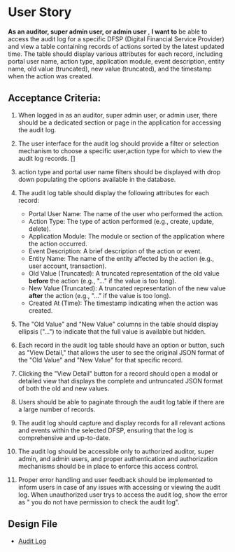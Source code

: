 # User Story

**As an auditor, super admin user, or admin user** , **I want to** be able to access the audit log for a specific DFSP (Digital Financial Service Provider) and view a table containing records of actions sorted by the latest updated time. The table should display various attributes for each record, including portal user name, action type, application module, event description, entity name, old value (truncated), new value (truncated), and the timestamp when the action was created.

## Acceptance Criteria:

1. When logged in as an auditor, super admin user, or admin user, there should be a dedicated section or page in the application for accessing the audit log.

2. The user interface for the audit log should provide a filter or selection mechanism to choose a specific user,action type for which to view the audit log records. []

3. action type and portal user name filters should be displayed with drop down populating the options available in the database.

4. The audit log table should display the following attributes for each record:
   - Portal User Name: The name of the user who performed the action.
   - Action Type: The type of action performed (e.g., create, update, delete).
   - Application Module: The module or section of the application where the action occurred.
   - Event Description: A brief description of the action or event.
   - Entity Name: The name of the entity affected by the action (e.g., user account, transaction).
   - Old Value (Truncated): A truncated representation of the old value **before** the action (e.g., "..." if the value is too long).
   - New Value (Truncated): A truncated representation of the new value **after** the action (e.g., "..." if the value is too long).
   - Created At (Time): The timestamp indicating when the action was created.

5. The "Old Value" and "New Value" columns in the table should display ellipsis ("...") to indicate that the full value is available but hidden.

6. Each record in the audit log table should have an option or button, such as "View Detail," that allows the user to see the original JSON format of the "Old Value" and "New Value" for that specific record.

7. Clicking the "View Detail" button for a record should open a modal or detailed view that displays the complete and untruncated JSON format of both the old and new values.

8. Users should be able to paginate through the audit log table if there are a large number of records.

9. The audit log should capture and display records for all relevant actions and events within the selected DFSP, ensuring that the log is comprehensive and up-to-date.

10. The audit log should be accessible only to authorized auditor, super admin, and admin users, and proper authentication and authorization mechanisms should be in place to enforce this access control.

11. Proper error handling and user feedback should be implemented to inform users in case of any issues with accessing or viewing the audit log. When unauthorized user trys to access the audit log, show the error as " you do not have permission to check the audit log".

## Design File
* [Audit Log](https://www.figma.com/proto/sEFusJJ4pQedgXvfRixE7b/Merchant-Registry-Prototype?page-id=1435%3A7881&type=design&node-id=3401-8507&viewport=156%2C625%2C0.21&t=OSXqRfVnDkbsjz5G-1&scaling=scale-down&starting-point-node-id=3401%3A8507&show-proto-sidebar=1&mode=design)